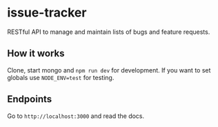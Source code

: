 # issue-tracker
RESTful API to manage and maintain lists of bugs and feature requests.

## How it works
Clone, start mongo and `npm run dev` for development. If you want to set globals use `NODE_ENV=test` for testing.

## Endpoints
Go to `http://localhost:3000` and read the docs.